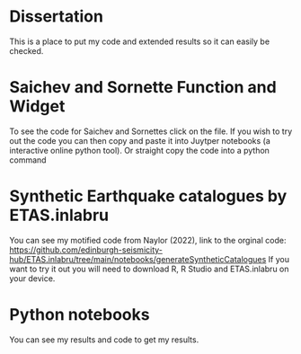 # Dissertation
This is a place to put my code and extended results so it can easily be checked. 

# Saichev and Sornette Function and Widget

To see the code for Saichev and Sornettes click on the file. 
If you wish to try out the code you can then copy and paste it into Juytper notebooks (a interactive online python tool). 
Or straight copy the code into a python command

# Synthetic Earthquake catalogues by ETAS.inlabru

You can see my motified code from Naylor (2022), 
link to the orginal code: https://github.com/edinburgh-seismicity-hub/ETAS.inlabru/tree/main/notebooks/generateSyntheticCatalogues
If you want to try it out you will need to download R, R Studio and ETAS.inlabru on your device. 

# Python notebooks

You can see my results and code to get my results. 

